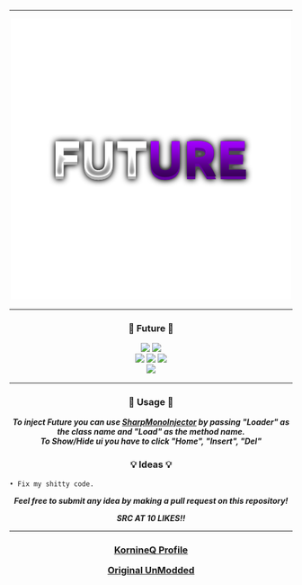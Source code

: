-----

<p align= "center">
  <kbd>
    <img  src="https://github.com/KornineQ/Future/blob/main/future.png?raw=true">
  </kbd>
</p>

-----

### <p align="center">💙 Future 💙</p>
<p align= "center">
  <img src="https://img.shields.io/github/last-commit/KornineQ/Future">
  <img src="https://img.shields.io/github/license/KornineQ/Future">
  <br>
  <img src="https://img.shields.io/github/stars/KornineQ/Future">
  <img src="https://img.shields.io/github/forks/KornineQ/Future">
  <img src="https://img.shields.io/github/downloads/KornineQ/Future/total.svg">
  <br>
  <img src="https://img.shields.io/github/languages/top/KornineQ/Future">
</p>

-----

### <p align="center">🔑 Usage 🔑</p>
<p align="center"><i><b>
To inject Future you can use <a href="https://github.com/warbler/SharpMonoInjector">SharpMonoInjector</a>
by passing "Loader" as the class name and "Load" as the method name.
<br>
To Show/Hide ui you have to click "Home", "Insert", "Del"
</b></i></p>


### <p align="center">💡 Ideas 💡</p>

    • Fix my shitty code.

<p align="center"><i><b>Feel free to submit any idea by making a pull request on this repository!</b></i></p>
<p align="center"><i><b>SRC AT 10 LIKES!!</b></i></p>

-----

### <p align="center"><a href="https://github.com/KornineQ">KornineQ Profile</a></p> <p align="center"><a href="https://github.com/waxnet/NetWare/">Original UnModded</a></p> 
